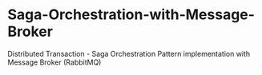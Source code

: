 # Saga-Orchestration-with-Message-Broker
Distributed Transaction - Saga Orchestration Pattern implementation with Message Broker (RabbitMQ)

